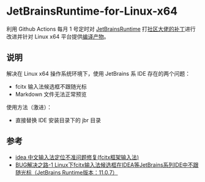 # JetBrainsRuntime-for-Linux-x64  
利用 Github Actions 每月 1 号定时对 [JetBrainsRuntime](https://github.com/JetBrains/JetBrainsRuntime) 打[社区大佬的补丁](https://github.com/prehonor/myJetBrainsRuntime)进行改进并针对 Linux x64 平台提供[编译产物](https://github.com/RikudouPatrickstar/JetBrainsRuntime-for-Linux-x64/releases)。  

## 说明  
解决在 Linux x64 操作系统环境下，使用 JetBrains 系 IDE 存在的两个问题： 
  - fcitx 输入法候选框不跟随光标  
  - Markdown 文件无法正常预览  

使用方法（激进）：  
  - 直接替换 IDE 安装目录下的 jbr 目录  

## 参考  
* [idea 中文输入法定位不准问题修复(fcitx框架输入法)](https://blog.csdn.net/u011166277/article/details/106287587)  
* [BUG解决之路-1 Linux下fcitx输入法候选框在IDEA等JetBrains系列IDE中不跟随光标（JetBrains Runtime版本：11.0.7）](https://blog.csdn.net/qq_41859728/article/details/109187748)  

